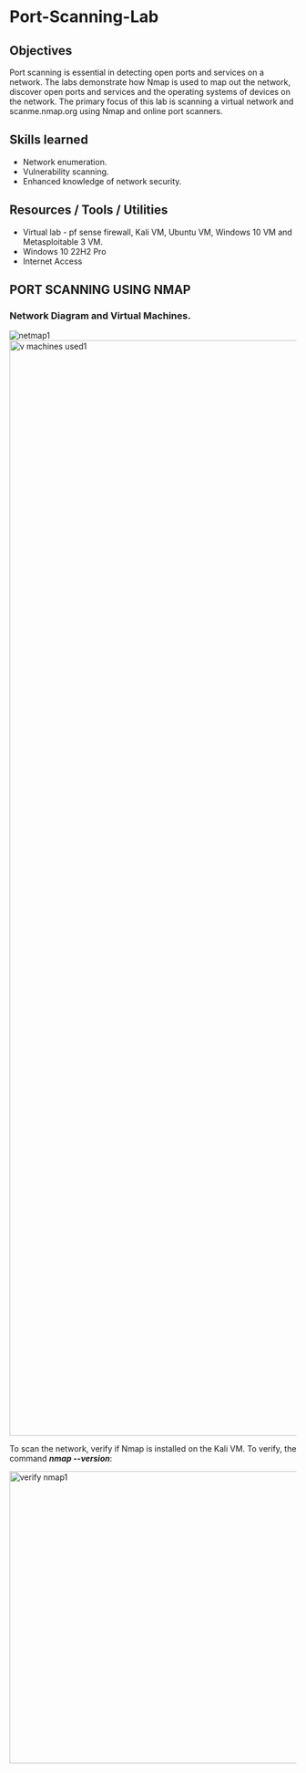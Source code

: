 # Port-Scanning-Lab

## Objectives
Port scanning is essential in detecting open ports and services on a network. The labs demonstrate how Nmap is used to map out the network, discover open ports and services and the operating systems of devices on the network. The primary focus of this lab is scanning a virtual network and scanme.nmap.org using Nmap and online port scanners.
## Skills learned
+ Network enumeration.
+ Vulnerability scanning.
+ Enhanced knowledge of network security.
## Resources / Tools / Utilities
+ Virtual lab - pf sense firewall, Kali VM, Ubuntu VM, Windows 10 VM and Metasploitable 3 VM.
+ Windows 10 22H2 Pro
+ Internet Access
## PORT SCANNING USING NMAP
### Network Diagram and Virtual Machines.

![netmap1](https://github.com/richard-acquah/Port-Scanning-Lab/assets/136107996/c5894afe-482b-41df-8acd-0063d01a79ad)
<img width="1920" alt="v machines used1" src="https://github.com/richard-acquah/Port-Scanning-Lab/assets/136107996/6d9f24b8-2608-4d94-a939-c74f90907cec">

To scan the network, verify if Nmap is installed on the Kali VM. To verify, the command ***nmap --version***:

<img width="512" alt="verify nmap1" src="https://github.com/richard-acquah/Port-Scanning-Lab/assets/136107996/d6eca86f-296a-4f2f-8825-60da3036162f">
